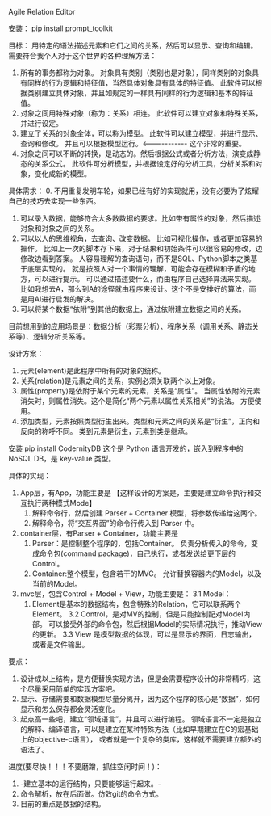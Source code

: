 Agile Relation Editor

安装：
pip install prompt_toolkit

目标：
  用特定的语法描述元素和它们之间的关系，然后可以显示、查询和编辑。
  需要符合我个人对于这个世界的各种理解方法：
  1. 所有的事务都称为对象。
    对象具有类别（类别也是对象），同样类别的对象具有同样的行为逻辑和特征值，当然具体对象具有具体的特征值。
    此软件可以根据类别建立具体对象，并且如规定的一样具有同样的行为逻辑和基本的特征值。
  2. 对象之间用特殊对象（称为：关系）相连。
    此软件可以建立对象和特殊关系，并进行设定。
  3. 建立了关系的对象全体，可以称为模型。
    此软件可以建立模型，并进行显示、查询和修改。
    并且可以根据模型运行。<----------- 这个非常的重要。
  4. 对象之间可以不断的转换，是动态的。然后根据公式或者分析方法，演变成静态的关系公式。
    此软件可分析模型，并根据设定好的分析工具，分析关系和对象，变化成新的模型。
  
具体需求：
0. 不用重复发明车轮，如果已经有好的实现就用，没有必要为了炫耀自己的技巧去实现一些东西。
1. 可以录入数据，能够符合大多数数据的要求。比如带有属性的对象，然后描述对象和对象之间的关系。
2. 可以以人的思维视角，去查询、改变数据。
    比如可视化操作，或者更加容易的操作。
        比如上一次的脚本存下来，对于结果和初始条件可以很容易的修改，边修改边看到答案。
    人容易理解的查询语句，而不是SQL、Python脚本之类基于底层实现的。
        就是按照人对一个事情的理解，可能会存在模糊和矛盾的地方，可以进行提示。
    可以通过描述要什么，而由程序自己选择算法来实现。
        比如我想去A，那么到A的途径就由程序来设计。这个不是安排好的算法，而是用AI进行启发的解决。
3. 可以将某个数据“依附”到其他的数据上，通过依附建立数据之间的关系。

目前想用到的应用场景是：数据分析（彩票分析）、程序关系（调用关系、静态关系等）、逻辑分析关系等。
  
设计方案：
1. 元素(element)是此程序中所有的对象的统称。
1. 关系(relation)是元素之间的关系，实例必须关联两个以上对象。
1. 属性(property)是依附于某个元素的元素，关系是“属性”。
  当属性依附的元素消失时，则属性消失。这个是简化“两个元素以属性关系相关”的说法。
  方便使用。
1. 添加类型，元素按照类型衍生出来。类型和元素之间的关系是“衍生”，正向和反向的称呼不同。
    类到元素是衍生，元素到类是继承。
  
安装
pip install CodernityDB
这个是 Python 语言开发的，嵌入到程序中的NoSQL DB，是 key-value 类型。
   
具体的实现：
1. App层，有App，功能主要是
    【这样设计的方案是，主要是建立命令执行和交互执行两种模式Mode】
    1. 解释命令行，然后创建 Parser + Container 模型，将参数传递给这两个。
    2. 解释命令，将“交互界面”的命令行传入到 Parser 中。
2. container层，有Parser + Container，功能主要是
    1. Parser：是控制整个程序的，包括Container。
        负责分析传入的命令，变成命令包(command package)，自己执行，或者发送给更下层的Control。
    1. Container:整个模型，包含若干的MVC。
        允许替换容器内的Model，以及当前的Model。
3. mvc层，包含Control + Model + View，功能主要是： 
3.1 Model：
    1. Element是基本的数据结构，包含特殊的Relation，它可以联系两个Element。
3.2 Control，是对MV的控制，但是只能控制配对Model内部。
    可以接受外部的命令包，然后根据Model的实际情况执行，推动View的更新。
3.3 View 是模型数据的体现，可以是显示的界面，日志输出，或者是文件输出。

要点：   
1. 设计成以上结构，是方便替换实现方法，但是会需要程序设计的非常精巧，这个尽量采用简单的实现方案吧。
1. 显示、存储需要和数据模型尽量分离开，因为这个程序的核心是“数据”，如何显示和怎么保存都会灵活变化。
1. 起点高一些吧，建立“领域语言”，并且可以进行编程。
   领域语言不一定是独立的解释、编译语言，可以是建立在某种特殊方法（比如早期建立在C的宏基础上的objective-c语言），
   或者就是一个复杂的类库，这样就不需要建立额外的语法了。

进度(要尽快！！！不要磨蹭，抓住空闲时间！)：
1. -建立基本的运行结构，只要能够运行起来。-
2. 命令解析，放在后面做。仿效git的命令方式。
3. 目前的重点是数据的结构。


